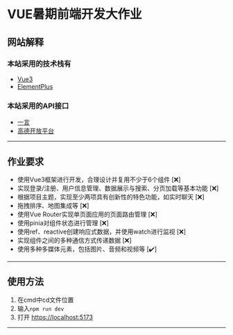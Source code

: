 # VUE暑期前端开发大作业
 
## 网站解释

### 本站采用的技术栈有 

- [Vue3](https://cn.vuejs.org/)
- [ElementPlus](https://element-plus.org/zh-CN/)
###  本站采用的API接口
- [一言](https://hitokoto.cn/)
- [高德开放平台](https://lbs.amap.com/)

***

## 作业要求
- 使⽤Vue3框架进⾏开发，合理设计并复⽤不少于6个组件 [❌]
- 实现登录/注册、⽤户信息管理、数据展示与搜索、分⻚加载等基本功能 [❌]
- 根据项⽬主题，实现⾄少两项具有创新性的特⾊功能，如实时聊天 [❌]
- 拖拽排序、地图集成等[❌]
- 使⽤Vue Router实现单⻚⾯应⽤的⻚⾯路由管理 [❌]
- 使⽤pinia对组件状态进⾏管理 [❌]
- 使⽤ref、reactive创建响应式数据，并使⽤watch进⾏监视 [❌]
- 实现组件之间的多种通信⽅式传递数据[❌]
- 使⽤多种多媒体元素，包括图⽚、⾳频和视频等 [✔️]

***

## 使用方法
1. 在cmd中cd文件位置
2. 输入```npm run dev```
3. 打开 <https://localhost:5173>

***

